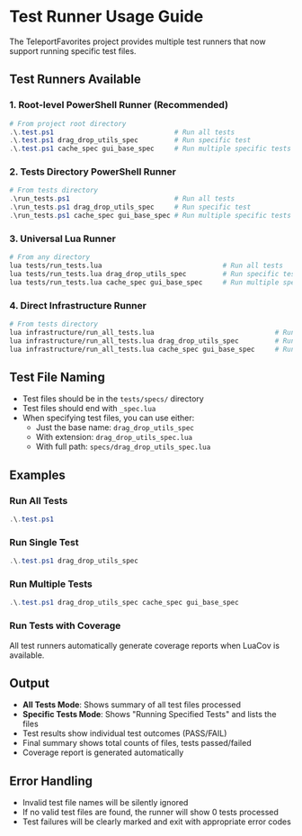 # Test Runner Usage Guide

The TeleportFavorites project provides multiple test runners that now support running specific test files.

## Test Runners Available

### 1. Root-level PowerShell Runner (Recommended)
```powershell
# From project root directory
.\.test.ps1                              # Run all tests
.\.test.ps1 drag_drop_utils_spec         # Run specific test
.\.test.ps1 cache_spec gui_base_spec     # Run multiple specific tests
```

### 2. Tests Directory PowerShell Runner
```powershell
# From tests directory
.\run_tests.ps1                          # Run all tests
.\run_tests.ps1 drag_drop_utils_spec     # Run specific test
.\run_tests.ps1 cache_spec gui_base_spec # Run multiple specific tests
```

### 3. Universal Lua Runner
```bash
# From any directory
lua tests/run_tests.lua                              # Run all tests
lua tests/run_tests.lua drag_drop_utils_spec         # Run specific test
lua tests/run_tests.lua cache_spec gui_base_spec     # Run multiple specific tests
```

### 4. Direct Infrastructure Runner
```bash
# From tests directory
lua infrastructure/run_all_tests.lua                              # Run all tests
lua infrastructure/run_all_tests.lua drag_drop_utils_spec         # Run specific test
lua infrastructure/run_all_tests.lua cache_spec gui_base_spec     # Run multiple specific tests
```

## Test File Naming

- Test files should be in the `tests/specs/` directory
- Test files should end with `_spec.lua`
- When specifying test files, you can use either:
  - Just the base name: `drag_drop_utils_spec`
  - With extension: `drag_drop_utils_spec.lua` 
  - With full path: `specs/drag_drop_utils_spec.lua`

## Examples

### Run All Tests
```powershell
.\.test.ps1
```

### Run Single Test
```powershell
.\.test.ps1 drag_drop_utils_spec
```

### Run Multiple Tests
```powershell
.\.test.ps1 drag_drop_utils_spec cache_spec gui_base_spec
```

### Run Tests with Coverage
All test runners automatically generate coverage reports when LuaCov is available.

## Output

- **All Tests Mode**: Shows summary of all test files processed
- **Specific Tests Mode**: Shows "Running Specified Tests" and lists the files
- Test results show individual test outcomes (PASS/FAIL)
- Final summary shows total counts of files, tests passed/failed
- Coverage report is generated automatically

## Error Handling

- Invalid test file names will be silently ignored
- If no valid test files are found, the runner will show 0 tests processed
- Test failures will be clearly marked and exit with appropriate error codes
